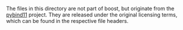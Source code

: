The files in this directory are not part of boost,
but originate from the
[pybind11](https://github.com/pybind/pybind11) project.
They are released under the original licensing terms,
which can be found in the respective file headers.
